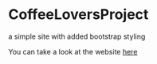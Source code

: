 # CoffeeLoversProject
a simple site with added bootstrap styling

You can take a look at the website [here](google.com)
